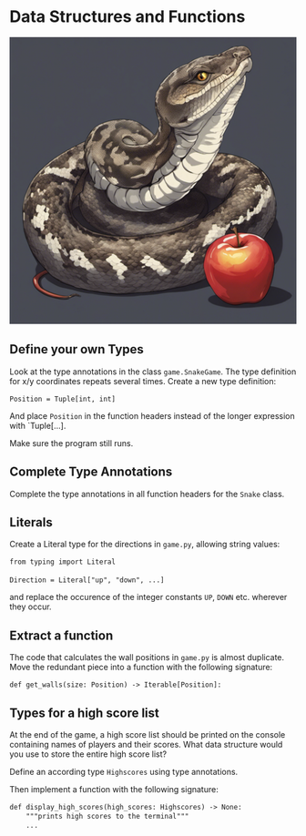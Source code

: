 
# Data Structures and Functions

![](data_structure.png)

## Define your own Types

Look at the type annotations in the class `game.SnakeGame`.
The type definition for x/y coordinates repeats several times.
Create a new type definition:

    Position = Tuple[int, int]

And place `Position` in the function headers instead of the longer expression with `Tuple[...].

Make sure the program still runs.

## Complete Type Annotations

Complete the type annotations in all function headers for the `Snake` class.

## Literals

Create a Literal type for the directions in `game.py`, allowing string values:

    from typing import Literal

    Direction = Literal["up", "down", ...]

and replace the occurence of the integer constants `UP`, `DOWN` etc. wherever they occur.

## Extract a function

The code that calculates the wall positions in `game.py` is almost duplicate.
Move the redundant piece into a function with the following signature:

    def get_walls(size: Position) -> Iterable[Position]:

## Types for a high score list

At the end of the game, a high score list should be printed on the console containing
names of players and their scores.
What data structure would you use to store the entire high score list?

Define an according type `Highscores` using type annotations.

Then implement a function with the following signature:

    def display_high_scores(high_scores: Highscores) -> None:
        """prints high scores to the terminal"""
        ...
